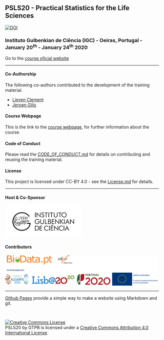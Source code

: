 ## PSLS20 - Practical Statistics for the Life Sciences
[![DOI](https://zenodo.org/badge/227901467.svg)](https://zenodo.org/badge/latestdoi/227901467)

###  Instituto Gulbenkian de Ciência (IGC) - Oeiras, Portugal - January 20<sup>th</sup> - January 24<sup>th</sup> 2020
Go to the [course oficial website](http://gtpb.igc.gulbenkian.pt/bicourses/2020/PSLS20/)

---

#### Co-Authorship

The following co-authors contributed to the development of the training material.

* [Lieven Clement](https://github.com/lievenclement)
* [Jeroen Gilis](https://github.com/jgilis)

#### Course Webpage
This is the link to the [course webpage](http://gtpb.igc.gulbenkian.pt/bicourses/2020/PSLS20/), for further information about the course.

#### Code of Conduct
Please read the [CODE_OF_CONDUCT.md](./CODE_OF_CONDUCT.md) for details on contributing and reusing the training material.

#### License
This project is licensed under CC-BY 4.0 - see the [License.md](License.md) for details.

---

#### Host & Co-Sponsor

<a href="http://www.igc.gulbenkian.pt/"><img src="./assets/readme_img/Logo_IGC_2014.png" alt="Instituto Gulbenkian de Ciência" width="250px"></a>

#### Contributors

<a href="https://biodata.pt/"><img src="./assets/readme_img/BIoData_and_co-financiadores.png" alt="Instituto Gulbenkian de Ciência" width="500px"></a>

---

[Github Pages](https://pages.github.com) provide a simple way to make a website using Markdown and git.

<br/>

<a rel="license" href="http://creativecommons.org/licenses/by/4.0/"><img alt="Creative Commons License" style="border-width:0" src="https://i.creativecommons.org/l/by/4.0/88x31.png" /></a><br /><span xmlns:dct="http://purl.org/dc/terms/" property="dct:title">PSLS20</span> by <span xmlns:cc="http://creativecommons.org/ns#" property="cc:attributionName">GTPB</span> is licensed under a <a rel="license" href="http://creativecommons.org/licenses/by/4.0/">Creative Commons Attribution 4.0 International License</a>.
